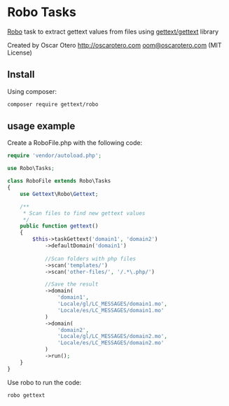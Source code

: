 # Robo Tasks

[Robo](http://robo.li) task to extract gettext values from files using [gettext/gettext](https://github.com/php-gettext/Gettext) library

Created by Oscar Otero <http://oscarotero.com> <oom@oscarotero.com> (MIT License)

## Install

Using composer:

```bash
composer require gettext/robo
```

## usage example

Create a RoboFile.php with the following code:

```php
require 'vendor/autoload.php';

use Robo\Tasks;

class RoboFile extends Robo\Tasks
{
    use Gettext\Robo\Gettext;

    /**
     * Scan files to find new gettext values
     */
    public function gettext()
    {
        $this->taskGettext('domain1', 'domain2')
            ->defaultDomain('domain1')
            
            //Scan folders with php files
            ->scan('templates/')
            ->scan('other-files/', '/.*\.php/')

            //Save the result
            ->domain(
                'domain1',
                'Locale/gl/LC_MESSAGES/domain1.mo',
                'Locale/es/LC_MESSAGES/domain1.mo'
            )
            ->domain(
                'domain2',
                'Locale/gl/LC_MESSAGES/domain2.mo',
                'Locale/es/LC_MESSAGES/domain2.mo'
            )
            ->run();
    }
}
```

Use robo to run the code:

```bash
robo gettext
```